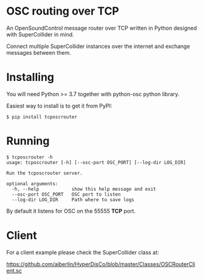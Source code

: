 # OSC routing over TCP

An OpenSoundControl message router over TCP written in Python designed with SuperCollider in mind.

Connect multiple SuperCollider instances over the internet and exchange messages between them.

# Installing 

You will need Python >= 3.7 together with python-osc python library.

Easiest way to install is to get it from PyPI:

```
$ pip install tcposcrouter
```

# Running

```
$ tcposcrouter -h
usage: tcposcrouter [-h] [--osc-port OSC_PORT] [--log-dir LOG_DIR]

Run the tcposcrouter server.

optional arguments:
  -h, --help            show this help message and exit
  --osc-port OSC_PORT   OSC port to listen
  --log-dir LOG_DIR     Path where to save logs
```

By default it listens for OSC on the 55555 **TCP** port.

# Client

For a client example please check the SuperCollider class at:

https://github.com/aiberlin/HyperDisCo/blob/master/Classes/OSCRouterClient.sc

